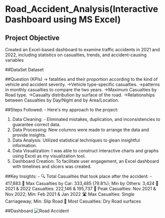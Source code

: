 # Road_Accident_Analysis(Interactive Dashboard using MS Excel)
## Project Objective
Created an Excel-based dashboard to examine traffic accidents in 2021 and 2022, including statistics on casualties, trends, and accident-causing variables

##DataSet
<a herf="https://docs.google.com/spreadsheets/d/1NwJdgh_XDgZZ-b0wO4upN_c6V6dZ-eUn/edit?usp=sharing&ouid=110809561979917201661&rtpof=true&sd=true">Dataset</a>

##Question (KPIs)
-> fatalities and their proportion according to the kind of vehicle and accident severity.
->Vehicle type-specific casualties.
->patterns in monthly casualties to compare the two years.
->Maximum Casualties by Road type.
->Casualty distribution by surface of the road.
->Relationships between Casualties by Day/Night and by Area/Location.

##Steps Followed: -
Here's my approach to the project:
1. Data Cleaning: - Eliminated mistakes, duplication, and inconsistencies to guarantee correct data.
2. Data Processing: New columns were made to arrange the data and provide insights.
3. Data Analysis: Utilized statistical techniques to glean insightful information.
4. Data Visualization: I was able to construct interactive charts and graphs using Excel as my visualization tool.
5. Dashboard Creation: To facilitate user engagement, an Excel dashboard with timelines and slicers was created.

##Key Insights: -
🔍 Total Casualties that took place after the accident: - 417,883
🚗 Max Casualties by Car: 333,485 (79.8%); Min by Others: 3,424
📅 2021 & 2022 Casualties: 222,146 & 195,737
📅 Peak Casualties: Nov 2021 & Nov 2022; Min: Feb 2021 & Jan 2022
🛣️ Max Casualties: Single Carriageway; Min: Slip Road
🚧 Most Casualties: Dry Road surfaces

##Dashboard
![Road Accident](https://github.com/user-attachments/assets/0eb31176-0b96-4d92-b103-8dc8e16c824f)




